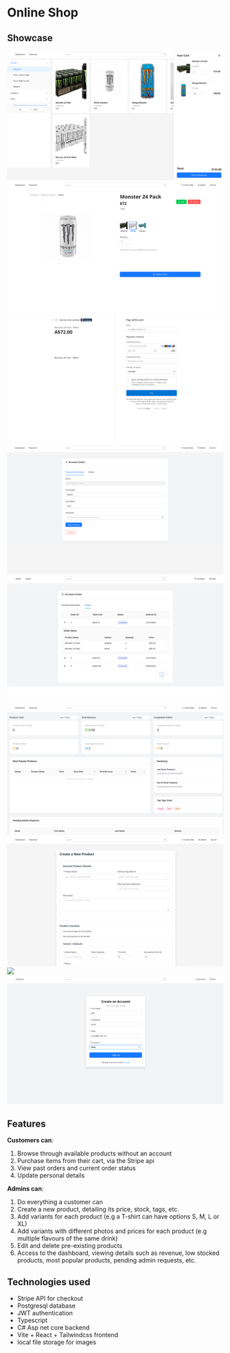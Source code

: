 # Online Shop
## Showcase
![](./examples/cart.png)
![](./examples/product-detail.png)
![](./examples/checkout.png)
![](./examples/account.png)
![](./examples/orders.png)
![](./examples/dashboard.png)
![](./examples/create-product.png)
![](./examples/login.png)
![](./examples/signup.png)

## Features
**Customers can**:
1. Browse through available products without an account
2. Purchase items from their cart, via the Stripe api
3. View past orders and current order status
4. Update personal details

**Admins can**:
1. Do everything a customer can
2. Create a new product, detailing its price, stock, tags, etc.
3. Add variants for each product (e.g a T-shirt can have options S, M, L or XL)
4. Add variants with different photos and prices for each product (e.g multiple flavours of the same drink)
5. Edit and delete pre-existing products
6. Access to the dashboard, viewing details such as revenue, low stocked products, most popular products, pending admin requests, etc.


## Technologies used
* Stripe API for checkout
* Postgresql database
* JWT authentication
* Typescript
* C# Asp net core backend
* Vite + React + Tailwindcss frontend
* local file storage for images

